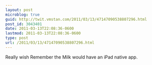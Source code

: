 ```yaml
---
layout: post
microblog: true
guid: http://twit.vmstan.com/2011/03/13/47147090538807296.html
post_id: 3043401
date: 2011-03-13T22:08:36-0600
lastmod: 2011-03-13T22:08:36-0600
type: post
url: /2011/03/13/47147090538807296.html
---
```

Really wish Remember the Milk would have an iPad native app.
